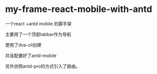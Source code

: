 # my-frame-react-mobile-with-antd
一个react +antd mobile 的脚手架

主要用了一个顶部tabbar作为导航

使用了dva-cli创建

并且配置好了antd-mobile

另外仿照antd-pro的方式引入了路由。
